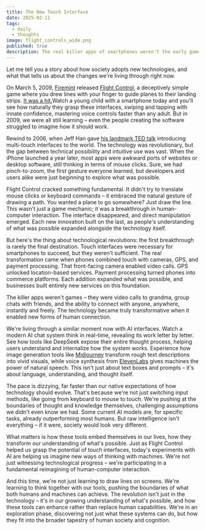 ```yaml
---
title: The New Touch Interface
date: 2025-02-11
tags:
  - daily
  - thoughts
image: flight_controls_wide.png
published: true
description: The real killer apps of smartphones weren't the early games but became things like group chats and video calls that fundamentally changed how we communicate. Similarly, while we're currently amazed by AI's capabilities, we're still discovering how these tools will meaningfully integrate into our lives.
---
```

Let me tell you a story about how society adopts new technologies, and what that tells us about the changes we're living through right now.

On March 5, 2009, [Firemint](https://en.wikipedia.org/wiki/Firemint)  released [Flight Control](https://en.wikipedia.org/wiki/Flight_Control_(video_game)), a deceptively simple game where you drew lines with your finger to guide planes to their landing strips. [It was a hit.](https://www.ign.com/articles/2009/03/31/flight-control-iphone-review)Watch a young child with a smartphone today and you'll see how naturally they grasp these interfaces, swiping and tapping with innate confidence, mastering voice controls faster than any adult. But in 2009, we were all still learning – even the people creating the software struggled to imagine how it should work.

Rewind to 2006, when Jeff Han gave [his landmark TED talk](https://www.ted.com/talks/jeff_han_the_radical_promise_of_the_multi_touch_interface) introducing multi-touch interfaces to the world. The technology was revolutionary, but the gap between technical possibility and intuitive use was vast. When the iPhone launched a year later, most apps were awkward ports of websites or desktop software, still thinking in terms of mouse clicks. Sure, we had pinch-to-zoom, the first gesture everyone learned, but developers and users alike were just beginning to explore what was possible.

Flight Control cracked something fundamental. It didn't try to translate mouse clicks or keyboard commands – it embraced the natural gesture of drawing a path. You wanted a plane to go somewhere? Just draw the line. This wasn't just a game mechanic; it was a breakthrough in human-computer interaction. The interface disappeared, and direct manipulation emerged. Each new innovation built on the last, as people's understanding of what was possible expanded alongside the technology itself.

But here's the thing about technological revolutions: the first breakthrough is rarely the final destination. Touch interfaces were necessary for smartphones to succeed, but they weren't sufficient. The real transformation came when phones combined touch with cameras, GPS, and payment processing. That front-facing camera enabled video calls. GPS unlocked location-based services. Payment processing turned phones into commerce platforms. Each addition expanded what was possible, and businesses built entirely new services on this foundation.

The killer apps weren't games – they were video calls to grandma, group chats with friends, and the ability to connect with anyone, anywhere, instantly and freely. The technology became truly transformative when it enabled new forms of human connection.

We're living through a similar moment now with AI interfaces. Watch a modern AI chat system think in real-time, revealing its work letter by letter. See how tools like DeepSeek expose their entire thought process, helping users understand and internalize how the system works. Experience how image generation tools like [Midjourney](https://www.midjourney.com/) transform rough text descriptions into vivid visuals, while voice synthesis from [ElevenLabs](https://elevenlabs.io/) gives machines the power of natural speech. This isn't just about text boxes and prompts – it's about language, understanding, and thought itself.

The pace is dizzying, far faster than our native expectations of how technology should evolve. That's because we're not just switching input methods, like going from keyboard to mouse to touch. We're pushing at the boundaries of thought and knowledge themselves, challenging assumptions we didn't even know we had. Some current AI models are, for specific tasks, already outperforming most humans. But raw intelligence isn't everything – if it were, society would look very different.

What matters is how these tools embed themselves in our lives, how they transform our understanding of what's possible. Just as Flight Control helped us grasp the potential of touch interfaces, today's experiments with AI are helping us imagine new ways of thinking with machines. We're not just witnessing technological progress – we're participating in a fundamental reimagining of human-computer interaction.

And this time, we're not just learning to draw lines on screens. We're learning to think together with our tools, pushing the boundaries of what both humans and machines can achieve. The revolution isn't just in the technology – it's in our growing understanding of what's possible, and how these tools can enhance rather than replace human capabilities. We're in an exploration phase, discovering not just what these systems can do, but how they fit into the broader tapestry of human society and cognition.
